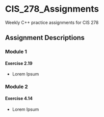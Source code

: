 # CIS_278_Assignments
Weekly C++ practice assignments for CIS 278

## Assignment Descriptions

### Module 1
#### Exercise 2.19
  - Lorem Ipsum

### Module 2
#### Exercise 4.14
  - Lorem Ipsum
